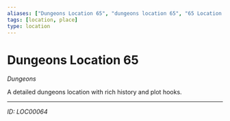 ```yaml
---
aliases: ["Dungeons Location 65", "dungeons location 65", "65 Location Dungeons"]
tags: [location, place]
type: location
---
```


# Dungeons Location 65

*Dungeons*

A detailed dungeons location with rich history and plot hooks.

---
*ID: LOC00064*